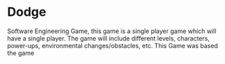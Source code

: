 # Dodge
Software Engineering Game, this game is a single player game which will have a single player. The game will include different levels, characters, power-ups, environmental changes/obstacles, etc.
This Game was based the game 
